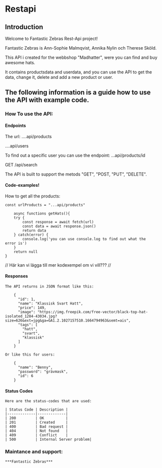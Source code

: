 # Restapi

## Introduction
Welcome to Fantastic Zebras Rest-Api project!

Fantastic Zebras is Ann-Sophie Malmqvist, Annika Nylin och Therese Sköld.

This API i created for the webbshop "Madhatter", were you can find and buy awesome hats.

It contains productsdata and userdata, and you can use the API to get the data, change it, delete and add a new product or user.
 
## The following information is a guide how to use the API with example code.

### How To use the API:

#### Endpoints
The url: 
....api/products

....api/users

To find out a specific user you can use the endpoint: 
...api/products/id

GET /api/search


The API is built to support the metods "GET", "POST, "PUT", "DELETE".

#### Code-examples!

How to get all the products:

```
const urlProducts = "...api/products"

	async functions getHats(){
	try {
		const response = await fetch(url)
		const data = await response.json()
		return data
	} catch(error) {
		console.log('you can use console.log to find out what the error is')
	}
	return null
}
```

// Här kan vi lägga till mer kodexempel om vi vill??? //

#### Responses
	The API returns in JSON format like this: 
```
	{
      "id": 1,
      "name": "Klassisk Svart Hatt",
      "price": 149,
      "image": "https://img.freepik.com/free-vector/black-top-hat-isolated_1284-43034.jpg?size=626&ext=jpg&ga=GA1.2.1027157510.1664794963&semt=ais",
      "tags": [
        "hatt",
        "svart",
        "klassisk"
      ]
    }
```
	Or like this for users:
```
	{
      "name": "Benny",
      "password": "grävmask",
      "id": 6
    }
```



#### Status Codes

	Here are the status-codes that are used:

	| Status Code | Description |
	|-------------|-------------|
	| 200         | OK          |
	| 201         | Created     |
	| 400         | Bad request |
	| 404         | Not found   |
	| 409         | Conflict    |
	| 500         | Internal Server problem|


### Maintance and support: 
	***Fantastic Zebras***
